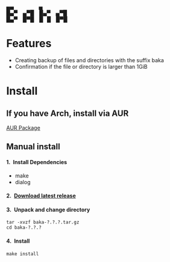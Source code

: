 ▄▄         ▄  
█▄▀ ▄▀█ █▄▀ ▄▀█  
█▄▀ █▀█ █  █ █▀█


# Features
- Creating backup of files and directories with the suffix baka
- Confirmation if the file or directory is larger than 1GiB

# Install
## If you have Arch, install via AUR 
[AUR Package](https://aur.archlinux.org/packages/baka)

## Manual install

#### 1.&ensp;Install Dependencies
- make
- dialog

#### 2.&ensp;[Download latest release](../../releases/latest)

#### 3.&ensp;Unpack and change directory
```
tar -xvzf baka-?.?.?.tar.gz
cd baka-?.?.?
```
#### 4.&ensp;Install
```
make install
```
